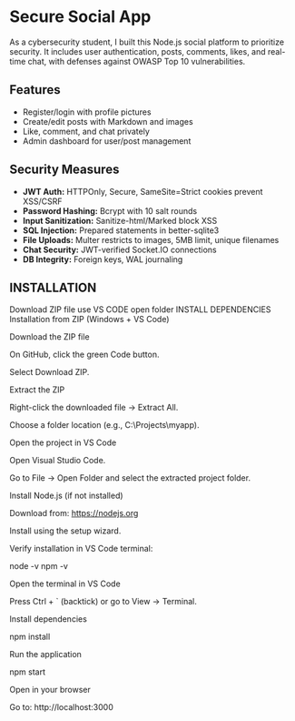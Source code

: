 # Secure Social App

As a cybersecurity student, I built this Node.js social platform to prioritize security. It includes user authentication, posts, comments, likes, and real-time chat, with defenses against OWASP Top 10 vulnerabilities.

## Features

- Register/login with profile pictures
- Create/edit posts with Markdown and images
- Like, comment, and chat privately
- Admin dashboard for user/post management

## Security Measures

- **JWT Auth:** HTTPOnly, Secure, SameSite=Strict cookies prevent XSS/CSRF
- **Password Hashing:** Bcrypt with 10 salt rounds
- **Input Sanitization:** Sanitize-html/Marked block XSS
- **SQL Injection:** Prepared statements in better-sqlite3
- **File Uploads:** Multer restricts to images, 5MB limit, unique filenames
- **Chat Security:** JWT-verified Socket.IO connections
- **DB Integrity:** Foreign keys, WAL journaling

## INSTALLATION
Download ZIP file
use VS CODE
open folder 
INSTALL DEPENDENCIES
Installation from ZIP (Windows + VS Code)

Download the ZIP file

On GitHub, click the green Code button.

Select Download ZIP.

Extract the ZIP

Right-click the downloaded file → Extract All.

Choose a folder location (e.g., C:\Projects\myapp).

Open the project in VS Code

Open Visual Studio Code.

Go to File → Open Folder and select the extracted project folder.

Install Node.js (if not installed)

Download from: https://nodejs.org

Install using the setup wizard.

Verify installation in VS Code terminal:

node -v
npm -v


Open the terminal in VS Code

Press Ctrl + ` (backtick) or go to View → Terminal.

Install dependencies

npm install



Run the application

npm start


Open in your browser

Go to: http://localhost:3000

 
 
